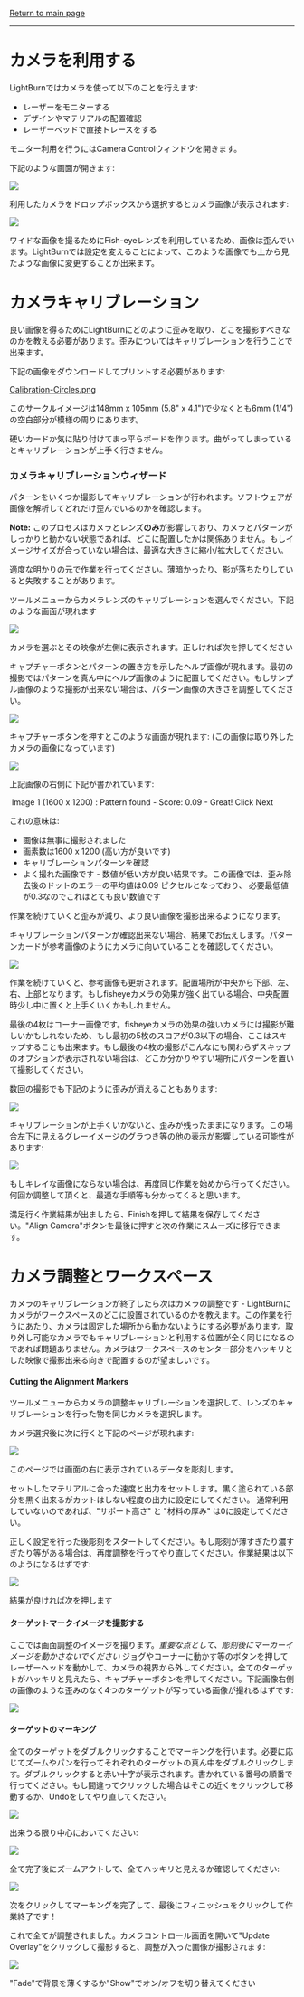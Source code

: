 [Return to main page](README.md)

----

# カメラを利用する

LightBurnではカメラを使って以下のことを行えます:

- レーザーをモニターする
- デザインやマテリアルの配置確認
- レーザーベッドで直接トレースをする



モニター利用を行うにはCamera Controlウィンドウを開きます。

下記のような画面が開きます:

![](/img/Camera/CameraControl.png)

利用したカメラをドロップボックスから選択するとカメラ画像が表示されます:

![](/img/Camera/CameraControl-Monitor.png)



ワイドな画像を撮るためにFish-eyeレンズを利用しているため、画像は歪んでいます。LightBurnでは設定を変えることによって、このような画像でも上から見たような画像に変更することが出来ます。

# カメラキャリブレーション

良い画像を得るためにLightBurnにどのように歪みを取り、どこを撮影すべきなのかを教える必要があります。歪みについてはキャリブレーションを行うことで出来ます。

下記の画像をダウンロードしてプリントする必要があります:

[Calibration-Circles.png](./img/Camera/Calibration-Circles.png)

このサークルイメージは148mm x 105mm (5.8" x 4.1")で少なくとも6mm (1/4") の空白部分が模様の周りにあります。

硬いカードか気に貼り付けてまっ平らボードを作ります。曲がってしまっているとキャリブレーションが上手く行きません。

### カメラキャリブレーションウィザード

パターンをいくつか撮影してキャリブレーションが行われます。ソフトウェアが画像を解析してどれだけ歪んでいるのかを確認します。

**Note:** このプロセスはカメラとレンズ**のみ**が影響しており、カメラとパターンがしっかりと動かない状態であれば、どこに配置したかは関係ありません。もしイメージサイズが合っていない場合は、最適な大きさに縮小/拡大してください。

適度な明かりの元で作業を行ってください。薄暗かったり、影が落ちたりしていると失敗することがあります。

ツールメニューからカメラレンズのキャリブレーションを選んでください。下記のような画面が現れます

![](/img/Camera/CalibrateCameraLens.png)

カメラを選ぶとその映像が左側に表示されます。正しければ次を押してください

キャプチャーボタンとパターンの置き方を示したヘルプ画像が現れます。最初の撮影ではパターンを真ん中にヘルプ画像のように配置してください。もしサンプル画像のような撮影が出来ない場合は、パターン画像の大きさを調整してください。

![](/img/Camera/Calibration-Step1.png)



キャプチャーボタンを押すとこのような画面が現れます:  (この画像は取り外したカメラの画像になっています)

![](/img/Camera/Calibration-Step2.png)

上記画像の右側に下記が書かれています:

​	Image 1 (1600 x 1200) : Pattern found - Score: 0.09 - Great! Click Next

これの意味は:

- 画像は無事に撮影されました
- 画素数は1600 x 1200 (高い方が良いです)
- キャリブレーションパターンを確認
- よく撮れた画像です - 数値が低い方が良い結果です。この画像では、歪み除去後のドットのエラーの平均値は0.09 ピクセルとなっており、 必要最低値が0.3なのでこれはとても良い数値です

作業を続けていくと歪みが減り、より良い画像を撮影出来るようになります。

キャリブレーションパターンが確認出来ない場合、結果でお伝えします。パターンカードが参考画像のようにカメラに向いていることを確認してください。 

![](/img/Camera/Calibration-Step2-Alternate1.png)



作業を続けていくと、参考画像も更新されます。配置場所が中央から下部、左、右、上部となります。もしfisheyeカメラの効果が強く出ている場合、中央配置時少し中に置くと上手くいくかもしれません。

最後の4枚はコーナー画像です。fisheyeカメラの効果の強いカメラには撮影が難しいかもしれないため、もし最初の5枚のスコアが0.3以下の場合、ここはスキップすることも出来ます。もし最後の4枚の撮影がこんなにも関わらずスキップのオプションが表示されない場合は、どこか分かりやすい場所にパターンを置いて撮影してください。

数回の撮影でも下記のように歪みが消えることもあります:

![](/img/Camera/GoodCalibration.png)

キャリブレーションが上手くいかないと、歪みが残ったままになります。この場合左下に見えるグレーイメージのグラつき等の他の表示が影響している可能性があります:

![](/img/Camera/PoorCalibration.png)

もしキレイな画像にならない場合は、再度同じ作業を始めから行ってください。何回か調整して頂くと、最適な手順等も分かってくると思います。

満足行く作業結果が出ましたら、Finishを押して結果を保存してください。"Align Camera"ボタンを最後に押すと次の作業にスムーズに移行できます。



# カメラ調整とワークスペース

カメラのキャリブレーションが終了したら次はカメラの調整です - LightBurnにカメラがワークスペースのどこに設置されているのかを教えます。この作業を行うにあたり、カメラは固定した場所から動かないようにする必要があります。取り外し可能なカメラでもキャリブレーションと利用する位置が全く同じになるのであれば問題ありません。カメラはワークスペースのセンター部分をハッキリとした映像で撮影出来る向きで配置するのが望ましいです。

#### Cutting the Alignment Markers

ツールメニューからカメラの調整キャリブレーションを選択して、レンズのキャリブレーションを行った物を同じカメラを選択します。

カメラ選択後に次に行くと下記のページが現れます:

![](img/Camera/CameraAlignmentWizard.png)

このページでは画面の右に表示されているデータを彫刻します。

セットしたマテリアルに合った速度と出力をセットします。黒く塗られている部分を黒く出来るがカットはしない程度の出力に設定にしてください。 通常利用していないのであれば、"サポート高さ" と "材料の厚み" は0に設定してください。

正しく設定を行った後彫刻をスタートしてください。もし彫刻が薄すぎたり濃すぎたり等がある場合は、再度調整を行ってやり直してください。作業結果は以下のようになるはずです:

![](/img/Camera/PrintedMarkers.jpg)

結果が良ければ次を押します

#### ターゲットマークイメージを撮影する

ここでは画面調整のイメージを撮ります。*重要な点として、彫刻後にマーカーイメージを動かさないでください* ジョグやコーナーに動かす等のボタンを押してレーザーヘッドを動かして、カメラの視界から外してください。全てのターゲットがハッキリと見えたら、キャプチャーボタンを押してください。下記画像右側の画像のような歪みのなく4つのターゲットが写っている画像が撮れるはずです:

![](/img/Camera/CameraAlignmentCapture.png)



#### ターゲットのマーキング

全てのターゲットをダブルクリックすることでマーキングを行います。必要に応じてズームやパンを行ってそれぞれのターゲットの真ん中をダブルクリックします。ダブルクリックすると赤い十字が表示されます。書かれている番号の順番で行ってください。もし間違ってクリックした場合はそこの近くをクリックして移動するか、Undoをしてやり直してください。

![](/img/Camera/PlacingMarkers.png)



出来うる限り中心においてください:

![](/img/Camera/PlacingMarkers2.png)

全て完了後にズームアウトして、全てハッキリと見えるか確認してください:

![](/img/Camera/FinalMarkerPlacement.png)

次をクリックしてマーキングを完了して、最後にフィニッシュをクリックして作業終了です！



これで全てが調整されました。カメラコントロール画面を開いて"Update Overlay"をクリックして撮影すると、調整が入った画像が撮影されます:

![](/img/Camera/AligningTheLaser.jpg)

"Fade"で背景を薄くするか"Show"でオン/オフを切り替えてください

